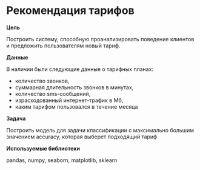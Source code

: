 # Рекомендация тарифов

**Цель**

Построить систему, способную проанализировать поведение клиентов и предложить пользователям новый тариф.

**Данные**

В наличии были следующие данные о тарифных планах:

-	количество звонков,
-	суммарная длительность звонков в минутах,
-	количество sms-сообщений,
-	израсходованный интернет-трафик в Мб,
-	каким тарифом пользовался в течение месяца

**Задача**

Построить модель для задачи классификации с максимально большим значением accuracy, которая выберет подходящий тариф

**Используемые библиотеки**

pandas, numpy, seaborn, matplotlib, sklearn
